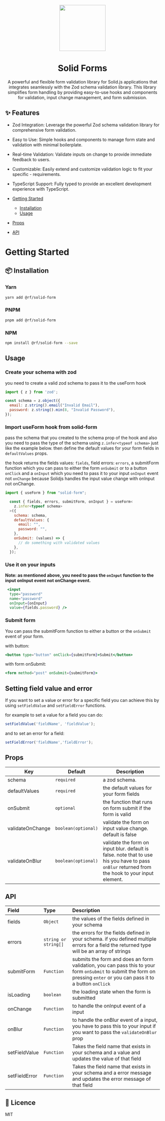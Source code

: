 <p align="center">
<img src="https://camo.githubusercontent.com/1f4ae89a24e455e903cb0060acac29f4c3c39d797e6839dc5b2f1adaa8950707/68747470733a2f2f6173736574732e736f6c69646a732e636f6d2f62616e6e65723f6261636b67726f756e643d74696c65732670726f6a6563743d4d616465253230696e253230536f6c6964" height="150">
</p>

<h1 align="center">
Solid Forms
</h1>
<p align="center">
A powerful and flexible form validation library for Solid.js applications that integrates seamlessly with the Zod schema validation library. This library simplifies form handling by providing easy-to-use hooks and components for validation, input change management, and form submission.
<p>

## ✨ Features

- Zod Integration: Leverage the powerful Zod schema validation library for comprehensive form validation.
- Easy to Use: Simple hooks and components to manage form state and validation with minimal boilerplate.
- Real-time Validation: Validate inputs on change to provide immediate feedback to users.
- Customizable: Easily extend and customize validation logic to fit your specific - requirements.
- TypeScript Support: Fully typed to provide an excellent development experience with TypeScript.
- [Getting Started](#getting-started)
  - [Installation](#installation)
  - [Usage](#usage)
  
- [Props](#props)
- [API](#api)

# Getting Started

## 📦 Installation

### Yarn

```bash
yarn add @rf/solid-form
```

### PNPM

```bash
pnpm add @rf/solid-form
```

### NPM

```bash
npm install @rf/solid-form --save
```

## Usage

### Create your schema with zod
you need to create a valid zod schema to pass it to the useForm hook
```jsx
import { z } from 'zod';

const schema = z.object({
  email: z.string().email("Invalid Email"),
  password: z.string().min(8, "Invalid Password"),
});
```
### Import useForm hook from solid-form
pass the schema that you created to the schema prop of the hook and also you need to pass the type of the schema using `z.infer<typeof schema>` just like the example below.
then define the default values for your form fields in `defaultValues` props.

the hook returns the fields values: `fields`, field errors: `errors`, a submitForm function which you can pass to either the form `onSubmit` or to a button `onClick` and a `onInput` which you need to pass it to your input `onInput` event not `onChange` because Solidjs handles the input value change with onInput not onChange.
```jsx
import { useForm } from "solid-form";

  const { fields, errors, submitForm, onInput } = useForm<
    z.infer<typeof schema>
  >({
    schema: schema,
    defaultValues: {
      email: "",
      password: "",
    },
    onSubmit: (values) => {
      // do something with validated values
    },
  });

```

### Use it on your inputs
**Note: as mentioned above, you need to pass the `onInput` function to the input onInput event not onChange event.**
```jsx
 <input
  type="password"
  name="password"
  onInput={onInput}
  value={fields.password} />
```

### Submit form
You can pass the submitForm function to either a button or the `onSubmit` event of your form.

with button:
```jsx
<button type="button" onClick={submitForm}>Submit</button>
```
with form onSubmit:
```jsx
<form method="post" onSubmit={submitForm}>
```

## Setting field value and error
If you want to set a value or error for a specific field you can achieve this by using `setFieldValue` and `setFieldError` functions.

for example to set a value for a field you can do:
```jsx
setFieldValue('fieldName', 'fieldValue');
```
and to set an error for a field:
```jsx
setFieldError('fieldName','fieldError');
```

## Props

| Key     | Default     | Description                                                                                            |
| ------- | ----------- | ------------------------------------------------------------------------------------------------ |
| schema   | `required`    | a zod schema. |
| defaultValues  | `required`       | the default values for your form fields                                                                                                 |
| onSubmit | `optional` |       the function that runs on form submit if the form is valid                                                                                           |
| validateOnChange | `boolean(optional)` | validate the form on input value change. default is false                                                                             |
| validateOnBlur | `boolean(optional)` | validate the form on input blur. default is false. note that to use his you have to pass `onBlur` returned from the hook to your input element.                                                                             |

## API
| Field  | Type  | Description  |
| :------------ | :------------ | :------------ |
| fields  | `Object`  | the values of the fields defined in your schema  |
| errors  | `string or string[]`  | the errors for the fields defined in your schema. if you defined multiple errors for a field the returned type will be an array of strings |
| submitForm  | `Function`  | submits the form and does an form validation, you can pass this to your form `onSubmit` to submit the form on pressing `enter` or you can pass it to a button `onClick`  |
| isLoading  | `boolean`  | the loading state when the form is submitted  |
| onChange  | `Function`  | to handle the onInput event of a input  |
| onBlur  | `Function`  | to handle the onBlur event of a input, you have to pass this to your input if you want to pass the `validateOnBlur` prop  |
| setFieldValue  | `Function`  | Takes the field name that exists in your schema and a value and updates the value of that field  |
| setFieldError  | `Function`  | Takes the field name that exists in your schema and a error message and updates the error message of that field   |


## 📝 Licence

MIT

